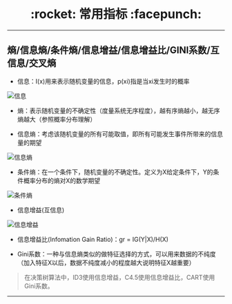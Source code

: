 <h1 align = "center">:rocket: 常用指标 :facepunch:</h1>

---
熵/信息熵/条件熵/信息增益/信息增益比/GINI系数/互信息/交叉熵
---
- 信息：I(x)用来表示随机变量的信息，p(xi)指是当xi发生时的概率

![信息][3]

- 熵：表示随机变量的不确定性（度量系统无序程度），越有序熵越小，越无序熵越大（参照概率分布理解）

- 信息熵：考虑该随机变量的所有可能取值，即所有可能发生事件所带来的信息量的期望

![信息熵][1]

- 条件熵：在一个条件下，随机变量的不确定性。定义为X给定条件下，Y的条件概率分布的熵对X的数学期望

![条件熵][2]

- 信息增益(互信息)

![信息增益][4]

- 信息增益比(Infomation Gain Ratio)：gr = IG(Y|X)/H(X)

- Gini系数：一种与信息熵类似的做特征选择的方式，可以用来数据的不纯度（加入特征X以后，数据不纯度减小的程度越大说明特征X越重要）

> 在决策树算法中，ID3使用信息增益，C4.5使用信息增益比，CART使用Gini系数。




---
[1]: https://pic2.zhimg.com/80/v2-a9f081eff039a7e65f51515d4aacb34b_hd.jpg
[2]: https://pic2.zhimg.com/80/v2-f925bd0dba2f4584ebd78efea6c9864c_hd.jpg
[3]: https://images0.cnblogs.com/blog2015/605905/201506/161909021542396.png
[4]: http://images0.cnblogs.com/blog2015/605905/201506/162013009355725.png
